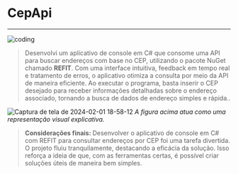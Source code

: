 # CepApi 
---
![coding](https://github.com/ApenasRyan/uploadBioLinkSite/blob/main/programming.gif)

>Desenvolvi um aplicativo de console em C# que consome uma API para buscar endereços com base no CEP, utilizando o pacote NuGet chamado <b>REFIT</b>. Com uma interface intuitiva, feedback em tempo real e tratamento de erros, o aplicativo otimiza a consulta por meio da API de maneira eficiente. Ao executar o programa, basta inserir o CEP desejado para receber informações detalhadas sobre o endereço associado, tornando a busca de dados de endereço simples e rápida..

![Captura de tela de 2024-02-01 18-58-12](https://github.com/ApenasRyan/CepApi/assets/107745040/c55d3e8b-9ac3-403b-9956-269b265cf6de)
<i>A figura acima atua como uma representação visual explicativa. </i>

><b>Considerações finais: </b>
Desenvolver o aplicativo de console em C# com REFIT para consultar endereços por CEP foi uma tarefa divertida. O projeto fluiu tranquilamente, destacando a eficácia da solução. Isso reforça a ideia de que, com as ferramentas certas, é possível criar soluções úteis de maneira bem simples.


